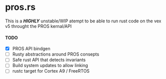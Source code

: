 # pros.rs

This is a **_HIGHLY_** unstable/WIP atempt to be able to run rust code on the vex v5 throught the PROS kernal/API

#### TODO
- [X] PROS API bindgen
- [ ] Rusty abstractions around PROS consepts 
- [ ] Safe rust API that detects invariants
- [ ] Build system updates to allow linking
- [ ] rustc target for Cortex A9 / FreeRTOS 
